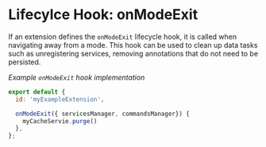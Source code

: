 # Lifecylce Hook: onModeExit

If an extension defines the `onModeExit` lifecycle hook, it is called when navigating
away from a mode. This hook can be used to clean up data tasks such as unregistering services,
removing annotations that do not need to be persisted.

_Example `onModeExit` hook implementation_

```js
export default {
  id: 'myExampleExtension',

  onModeExit({ servicesManager, commandsManager}) {
    myCacheServie.purge()
  },
};
```
